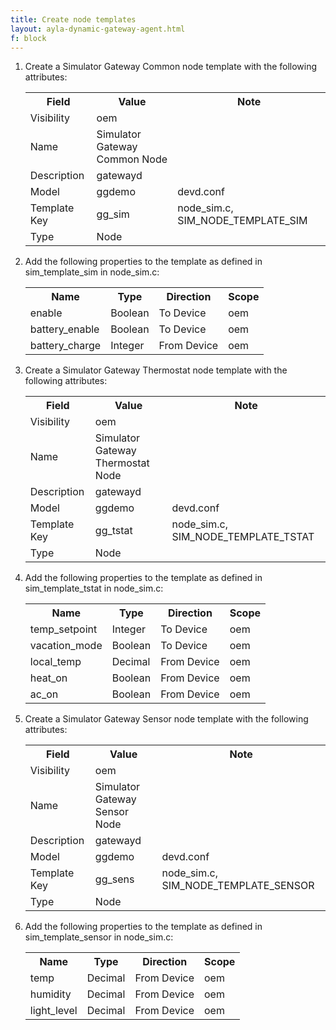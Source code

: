 ```yaml
---
title: Create node templates
layout: ayla-dynamic-gateway-agent.html
f: block
---
```


<ol>
<li>Create a Simulator Gateway Common node template with the following attributes:
<table class="key-value-table">
<tr><th>Field</th><th>Value</th><th>Note</th></tr>
<tr><td>Visibility</td><td>oem</td><td>&nbsp;</td></tr>
<tr><td>Name</td><td>Simulator Gateway Common Node</td><td>&nbsp;</td></tr>
<tr><td>Description</td><td>gatewayd</td><td>&nbsp;</td></tr>
<tr><td>Model</td><td>ggdemo</td><td>devd.conf</td></tr>
<tr><td>Template Key</td><td>gg_sim</td><td>node_sim.c, SIM_NODE_TEMPLATE_SIM</td></tr>
<tr><td>Type</td><td>Node</td><td>&nbsp;</td></tr>
</table>
</li>
<li>Add the following properties to the template as defined in sim_template_sim in node_sim.c:
<table class="key-value-table">
<tr><th>Name</th><th>Type</th><th>Direction</th><th>Scope</th></tr>
<tr><td>enable</td><td>Boolean</td><td>To Device</td><td>oem</td></tr>
<tr><td>battery_enable</td><td>Boolean</td><td>To Device</td><td>oem</td></tr>
<tr><td>battery_charge</td><td>Integer</td><td>From Device</td><td>oem</td></tr>
</table>
</li>
<li>Create a Simulator Gateway Thermostat node template with the following attributes:
<table class="key-value-table">
<tr><th>Field</th><th>Value</th><th>Note</th></tr>
<tr><td>Visibility</td><td>oem</td><td>&nbsp;</td></tr>
<tr><td>Name</td><td>Simulator Gateway Thermostat Node</td><td>&nbsp;</td></tr>
<tr><td>Description</td><td>gatewayd</td><td>&nbsp;</td></tr>
<tr><td>Model</td><td>ggdemo</td><td>devd.conf</td></tr>
<tr><td>Template Key</td><td>gg_tstat</td><td>node_sim.c, SIM_NODE_TEMPLATE_TSTAT</td></tr>
<tr><td>Type</td><td>Node</td><td>&nbsp;</td></tr>
</table>
</li>
<li>Add the following properties to the template as defined in sim_template_tstat in node_sim.c:
<table class="key-value-table">
<tr><th>Name</th><th>Type</th><th>Direction</th><th>Scope</th></tr>
<tr><td>temp_setpoint</td><td>Integer</td><td>To Device</td><td>oem</td></tr>
<tr><td>vacation_mode</td><td>Boolean</td><td>To Device</td><td>oem</td></tr>
<tr><td>local_temp</td><td>Decimal</td><td>From Device</td><td>oem</td></tr>
<tr><td>heat_on</td><td>Boolean</td><td>From Device</td><td>oem</td></tr>
<tr><td>ac_on</td><td>Boolean</td><td>From Device</td><td>oem</td></tr>
</table>
</li>
<li>Create a Simulator Gateway Sensor node template with the following attributes:
<table class="key-value-table">
<tr><th>Field</th><th>Value</th><th>Note</th></tr>
<tr><td>Visibility</td><td>oem</td><td>&nbsp;</td></tr>
<tr><td>Name</td><td>Simulator Gateway Sensor Node</td><td>&nbsp;</td></tr>
<tr><td>Description</td><td>gatewayd</td><td>&nbsp;</td></tr>
<tr><td>Model</td><td>ggdemo</td><td>devd.conf</td></tr>
<tr><td>Template Key</td><td>gg_sens</td><td>node_sim.c, SIM_NODE_TEMPLATE_SENSOR</td></tr>
<tr><td>Type</td><td>Node</td><td>&nbsp;</td></tr>
</table>
</li>
<li>Add the following properties to the template as defined in sim_template_sensor in node_sim.c:
<table class="key-value-table">
<tr><th>Name</th><th>Type</th><th>Direction</th><th>Scope</th></tr>
<tr><td>temp</td><td>Decimal</td><td>From Device</td><td>oem</td></tr>
<tr><td>humidity</td><td>Decimal</td><td>From Device</td><td>oem</td></tr>
<tr><td>light_level</td><td>Decimal</td><td>From Device</td><td>oem</td></tr>
</table>
</li>
</ol>
